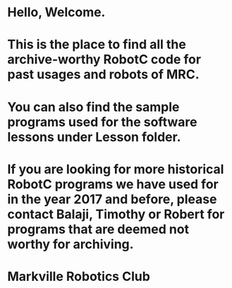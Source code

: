 # Hello, Welcome.
# This is the place to find all the archive-worthy RobotC code for past usages and robots of MRC.
# You can also find the sample programs used for the software lessons under Lesson folder.
# If you are looking for more historical RobotC programs we have used for in the year 2017 and before, please contact Balaji, Timothy or Robert for programs that are deemed not worthy for archiving.
# Markville Robotics Club
